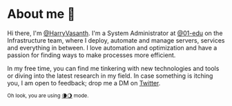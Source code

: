 # About me 🦾

Hi there, I'm [@HarryVasanth](https://github.com/harryvasanth). I'm a System Administrator at [@01-edu](https://github.com/01-edu/) on the Infrastructure team, where I deploy, automate and manage servers, services and everything in between. I love automation and optimization and have a passion for finding ways to make processes more efficient.

In my free time, you can find me tinkering with new technologies and tools or diving into the latest research in my field. In case something is itching you, I am open to feedback; drop me a DM on [Twitter](https://twitter.com/harryvasanth).

<sub> Oh look, you are using [🌘](https://github.com/settings/appearance#gh-dark-mode-only)[🌖](https://github.com/settings/appearance#gh-light-mode-only) mode.</sub>

<!--
Made with 🤟 by 🦾 @HarryVasanth
-->
